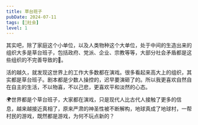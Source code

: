 ```yaml
---
title: 草台班子
pubDate: 2024-07-11
tags: [👫社会]
level: 1
---
```


其实吧，除了家庭这个小单位，以及人类物种这个大单位，处于中间的生造出来的组织大多是草台班子，包括政府、党派、企业、宗教等等，大部分社会矛盾都是这些组织的不完善导致的🤔。

活的越久，就发现这世界上的工作大多数都在演戏。很多看起来高大上的组织，其实都是草台班子。剧本都是少数人操控的，迟早要演砸了的。所以我更喜欢自然自在自主的生活，不以物喜，不以己悲，更喜欢平和淡然的心态。

🌍世界都是个草台班子，大家都在演戏，只是现代人比古代人接触了更多的信息，越来越接近真相了，原来严肃的神圣性被不断解构，地球真成了地球村，一帮村民的游戏，既然都是游戏，为何不玩点新的？
